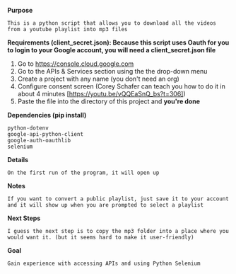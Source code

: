 **Purpose**

    This is a python script that allows you to download all the videos from a youtube playlist into mp3 files

**Requirements (client_secret.json): Because this script uses Oauth for you to login to your Google account, you will need a client_secret.json file**
1. Go to https://console.cloud.google.com
2. Go to the APIs & Services section using the the drop-down menu
3. Create a project with any name (you don't need an org)
4. Configure consent screen (Corey Schafer can teach you how to do it in about 4 minutes [https://youtu.be/vQQEaSnQ_bs?t=306])
5. Paste the file into the directory of this project and **you're done**

**Dependencies (pip install)**

    python-dotenv
    google-api-python-client
    google-auth-oauthlib
    selenium

**Details**

    On the first run of the program, it will open up 


**Notes**

    If you want to convert a public playlist, just save it to your account and it will show up when you are prompted to select a playlist

**Next Steps**

    I guess the next step is to copy the mp3 folder into a place where you would want it. (but it seems hard to make it user-friendly)

**Goal**

    Gain experience with accessing APIs and using Python Selenium
